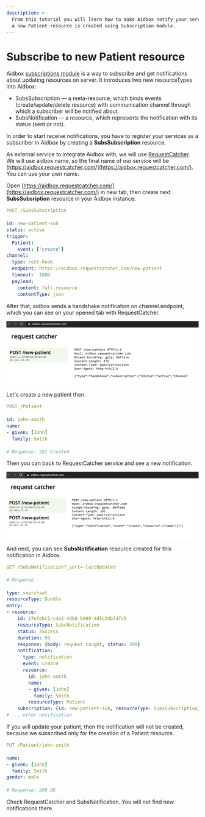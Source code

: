 ```yaml
---
description: >-
  From this tutorial you will learn how to make Aidbox notify your service when
  a new Patient resource is created using Subscription module.
---
```


# Subscribe to new Patient resource

Aidbox [subscriptions module](broken-reference) is a way to subscribe and get notifications about updating resources on server. It introduces two new resourceTypes into Aidbox:

* SubsSubscription — a meta-resource, which binds events (create/update/delete resource) with communication channel through which a subscriber will be notified about.
* SubsNotification — a resource, which represents the notification with its status (sent or not).

In order to start receive notifications, you have to register your services as a subscriber in Aidbox by creating a **SubsSubscription** resource.

As external service to integrate Aidbox with, we will use [RequestCatcher](https://requestcatcher.com/). We will use aidbox name, so the final name of our service will be [https://aidbox.requestcatcher.com/](https://aidbox.requestcatcher.com/). You can use your own name.

Open [https://aidbox.requestcatcher.com/](https://aidbox.requestcatcher.com/) in new tab, then create next **SubsSubsription** resource in your Aidbox instance:

```yaml
POST /SubsSubscription

id: new-patient-sub
status: active
trigger:
  Patient: 
    event: ['create']
channel:
  type: rest-hook
  endpoint: https://aidbox.requestcatcher.com/new-patient
  timeout:  1000
  payload:
    content: full-resource
    contentType: json
```

After that, aidbox sends a handshake notification on channel.endpoint, which you can see on your opened tab with RequestCatcher.

![](../../../../.gitbook/assets/screenshot-2020-11-11-at-20.06.20.png)

Let's create a new patient then.

```yaml
POST /Patient

id: john-smith 
name:
- given: [John]
  family: Smith

# Response: 201 Created
```

Then you can back to RequestCatcher service and see a new notification.

![](../../../../.gitbook/assets/screenshot-2020-11-11-at-20.06.57.png)

And next, you can see **SubsNotification** resource created for this notification in Aidbox.

```yaml
GET /SubsNotification?_sort=-lastUpdated

# Response

type: searchset
resourceType: Bundle
entry:
- resource:
    id: 17efebc5-c4e2-4db8-b999-dd5c24b7dfc5
    resourceType: SubsNotification
    status: success
    duration: 99
    response: {body: request caught, status: 200}
    notification:
      type: notification
      event: create
      resource:
        id: john-smith
        name:
        - given: [John]
          family: Smith
        resourceType: Patient
    subscription: {id: new-patient-sub, resourceType: SubsSubscription}
# ... other notification
```

If you will update your patient, then the notification will not be created, because we subscribed only for the creation of a Patient resource.

```yaml
PUT /Patient/john-smith

name:
- given: [John]
  family: Smith
gender: male

# Response: 200 OK
```

Check RequestCatcher and SubsNotification. You will not find new notifications there.
